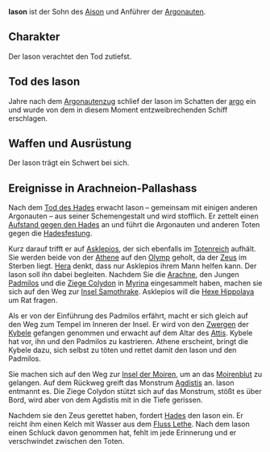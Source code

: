 **Iason** ist der Sohn des [Aison](/aison/) und Anführer der [Argonauten](/argonauten/).

## Charakter

Der Iason verachtet den Tod zutiefst. 

## Tod des Iason

Jahre nach dem [Argonautenzug](/argonautenfahrt/) schlief der Iason im Schatten der [argo](/argo/) ein und
wurde von dem in diesem Moment entzweibrechenden Schiff erschlagen. 

## Waffen und Ausrüstung

Der Iason trägt ein Schwert bei sich. 

## Ereignisse in Arachneion-Pallashass

Nach dem [Tod des Hades](/ermordung-des-hades/) erwacht Iason – gemeinsam mit einigen anderen Argonauten
– aus seiner Schemengestalt und wird stofflich. Er zettelt einen [Aufstand gegen
den Hades](/aufstand-der-toten/) an und führt die Argonauten und anderen Toten gegen die [Hadesfestung](/festung-des-hades/).

Kurz darauf trifft er auf [Asklepios](/asklepios/), der sich ebenfalls im [Totenreich](/totenreich/) aufhält.
Sie werden beide von der [Athene](/athene/) auf den [Olymp](//olymp) geholt, da der [Zeus](/zeus/) im Sterben
liegt. [Hera](/hera/) denkt, dass nur Asklepios ihrem Mann helfen kann. Der Iason soll
ihn dabei begleiten. Nachdem Sie die [Arachne](/arachne/), den Jungen [Padmilos](/padmilos/) und die [Ziege
Colydon](/colydon/) in [Myrina](/myrina/) eingesammelt haben, machen sie sich auf den Weg zur [Insel
Samothrake](/samothrake/). Asklepios will die [Hexe Hippolaya](/hippolaya/) um Rat fragen. 

Als er von der Einführung des Padmilos erfährt, macht er sich gleich auf den
Weg zum Tempel im Inneren der Insel. Er wird von den [Zwergen](/zwerge-der-kybele/) der [Kybele](/kybele/)
gefangen genommen und erwacht auf dem Altar des [Attis](/attis/). Kybele hat vor, ihn und
den Padmilos zu kastrieren. Athene erscheint, bringt die Kybele dazu, sich
selbst zu töten und rettet damit den Iason und den Padmilos. 

Sie machen sich auf den Weg zur [Insel der Moiren](/insel-der-moiren/), um an das [Moirenblut](/moirenblut/) zu
gelangen. Auf dem Rückweg greift das Monstrum [Agdistis](/agdistis/) an. Iason entmannt es.
Die Ziege Colydon stützt sich auf das Monstrum, stößt es über Bord, wird aber
von dem Agdistis mit in die Tiefe gerissen. 

Nachdem sie den Zeus gerettet haben, fordert [Hades](/hades/) den Iason ein. Er reicht ihm
einen Kelch mit Wasser aus dem [Fluss Lethe](/lethe/). Nach dem Iason einen Schluck davon
genommen hat, fehlt im jede Erinnerung und er verschwindet zwischen den Toten. 